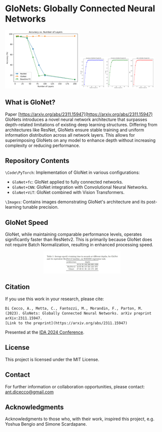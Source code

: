 
# GloNets: Globally Connected Neural Networks

<p float="left">
  <img src="https://github.com/AntonioDiCecco/GloNet/blob/main/Images/GloNet-fc.jpg" width="48%" />
  <img src="https://github.com/AntonioDiCecco/GloNet/blob/main/Images/GloNet-tunable.png" width="48%" /> 
</p>

## What is GloNet?
Paper [https://arxiv.org/abs/2311.15947](https://arxiv.org/abs/2311.15947) 
GloNets introduces a novel neural network architecture that surpasses depth-related limitations of existing deep learning structures. Differing from architectures like ResNet, GloNets ensure stable training and uniform information distribution across all network layers. This allows for superimposing GloNets on any model to enhance depth without increasing complexity or reducing performance.
  
## Repository Contents
`\Code\PyTorch`: Implementation of GloNet in various configurations:
- `GloNet+fc`: GloNet applied to fully connected networks.
- `GloNet+CNN`: GloNet integration with Convolutional Neural Networks.
- `GloNet+ViT`: GloNet combined with Vision Transformers.

`\Images`: Contains images demonstrating GloNet's architecture and its post-learning tunable precision.

## GloNet Speed

GloNet, while maintaining comparable performance levels, operates significantly faster than ResNetv2. This is primarily because GloNet does not require Batch Normalization, resulting in enhanced processing speed.
<div style="text-align: center;">
<img src="https://github.com/AntonioDiCecco/GloNet/blob/main/Images/GloNet-speed.jpg" width="50%" height="50%">
</div>



## Citation
If you use this work in your research, please cite:
```
Di Cecco, A., Metta, C., Fantozzi, M., Morandin, F., Parton, M. (2023). GloNets: Globally Connected Neural Networks. arXiv preprint arXiv:2311.15947.
[Link to the preprint](https://arxiv.org/abs/2311.15947)
```

Presented at the [IDA 2024 Conference](https://ida2024.blogs.dsv.su.se).


## License
This project is licensed under the MIT License.

## Contact
For further information or collaboration opportunities, please contact: ant.dicecco@gmail.com


## Acknowledgments
Acknowledgments to those who, with their work, inspired this project, e.g. Yoshua Bengio and Simone Scardapane.
